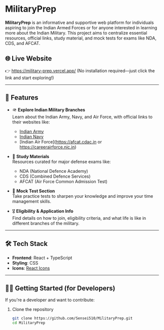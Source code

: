 # MilitaryPrep

**MilitaryPrep** is an informative and supportive web platform for individuals aspiring to join the Indian Armed Forces or for anyone interested in learning more about the Indian Military. This project aims to centralize essential resources, official links, study material, and mock tests for exams like NDA, CDS, and AFCAT.

## 🌐 Live Website

👉 https://military-prep.vercel.app/
(No installation required—just click the link and start exploring!)

---

## 🎯 Features

- 🪖 **Explore Indian Military Branches**  
  Learn about the Indian Army, Navy, and Air Force, with official links to their websites like:
  - [Indian Army](https://joinindianarmy.nic.in)
  - [Indian Navy](https://www.joinindiannavy.gov.in)
  - [Indian Air Force](https://afcat.cdac.in or https://careerairforce.nic.in)

- 📘 **Study Materials**  
  Resources curated for major defense exams like:
  - NDA (National Defence Academy)
  - CDS (Combined Defence Services)
  - AFCAT (Air Force Common Admission Test)

- 📝 **Mock Test Section**  
  Take practice tests to sharpen your knowledge and improve your time management skills.

- 🎖️ **Eligibility & Application Info**  
  Find details on how to join, eligibility criteria, and what life is like in different branches of the military.

---

## 🛠 Tech Stack

- **Frontend**: React + TypeScript  
- **Styling**: CSS  
- **Icons**: [React Icons](https://react-icons.github.io/react-icons/)

---

## 🧑‍💻 Getting Started (for Developers)

If you're a developer and want to contribute:

1. Clone the repository  
   ```bash
   git clone https://github.com/Sensei510/MilitaryPrep.git
   cd MilitaryPrep
